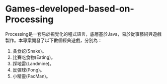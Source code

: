 # Games-developed-based-on-Processing
Processing是一套易於視覺化的程式語言，底層基於Java，易於從事藝術與遊戲製作。本專案開發了以下數個經典遊戲，分別為：
1. 貪食蛇(Snake)。
2. 比賽吃食物(Eating)。
3. 踩地雷(Landmine)。
4. 反彈球(Pong)。
5. 小精靈(PacMan)。
